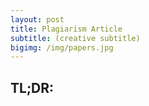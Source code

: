 ```yaml
---
layout: post
title: Plagiarism Article
subtitle: (creative subtitle)
bigimg: /img/papers.jpg
---
```


## TL;DR:
